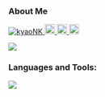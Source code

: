 ### About Me

<p align="left">
  <a href="https://github.com/kyaoNK/kyaoNK/">
    <img src="https://komarev.com/ghpvc/?username=kyaoNK" alt="kyaoNK" />
  </a>
  <a href="https://github.com/kyaoNK">
    <img height="20" src="https://img.shields.io/github/followers/kyaoNK?label=follow&logo=github&style=flat" />
  </a>
  <a href="http://qiita.com/kyaon">
    <img height="20" src="https://qiita-badge.apiapi.app/s/kyaon/posts.svg" />
  </a>
  <//qiita.com/kyaon">
    <img height="20" src="https://qiita-badge.apiapi.app/s/kyaon/contributions.svg" />
  </a>
</p>

![](https://github-readme-stats.vercel.app/api/top-langs?username=yukimura-manase)

<h3 align="left">Languages and Tools:</h3>

![](https://skillicons.dev/icons?i=docker,html,css,ts,py,pytorch,discord,bots,latex,md,notion,vscode,ps,pr)


